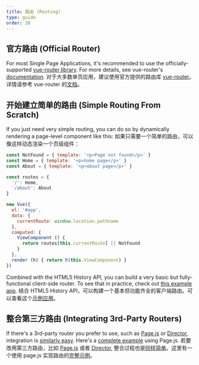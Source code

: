 ```yaml
---
title: 路由 (Routing)
type: guide
order: 20
---
```


## 官方路由 (Official Router)

For most Single Page Applications, it's recommended to use the officially-supported [vue-router library](https://github.com/vuejs/vue-router). For more details, see vue-router's [documentation](http://vuejs.github.io/vue-router/).
对于大多数单页应用，建议使用官方提供的路由库 [vue-router](https://github.com/vuejs/vue-router)。详情请参考 vue-router 的[文档](http://vuejs.github.io/vue-router/)。

## 开始建立简单的路由 (Simple Routing From Scratch)

If you just need very simple routing, you can do so by dynamically rendering a page-level component like this:
如果只需要一个简单的路由，可以像这样动态渲染一个页级组件：

``` js
const NotFound = { template: '<p>Page not found</p>' }
const Home = { template: '<p>home page</p>' }
const About = { template: '<p>about page</p>' }

const routes = {
  '/': Home,
  '/about': About
}

new Vue({
  el: '#app',
  data: {
    currentRoute: window.location.pathname
  },
  computed: {
    ViewComponent () {
      return routes[this.currentRoute] || NotFound
    }
  },
  render (h) { return h(this.ViewComponent) }
})
```

Combined with the HTML5 History API, you can build a very basic but fully-functional client-side router. To see that in practice, check out [this example app](https://github.com/chrisvfritz/vue-2.0-simple-routing-example).
结合 HTML5 History API，可以构建一个基本但功能齐全的客户端路由。可以查看这个[示例应用](https://github.com/chrisvfritz/vue-2.0-simple-routing-example)。

## 整合第三方路由 (Integrating 3rd-Party Routers)

If there's a 3rd-party router you prefer to use, such as [Page.js](https://github.com/visionmedia/page.js) or [Director](https://github.com/flatiron/director), integration is [similarly easy](https://github.com/chrisvfritz/vue-2.0-simple-routing-example/compare/master...pagejs). Here's a [complete example](https://github.com/chrisvfritz/vue-2.0-simple-routing-example/tree/pagejs) using Page.js.
若要改用第三方路由，比如 [Page.js](https://github.com/visionmedia/page.js) 或者 [Director](https://github.com/flatiron/director), 整合过程也是[同样简单](https://github.com/chrisvfritz/vue-2.0-simple-routing-example/compare/master...pagejs)。这里有一个使用 page.js 实现路由的[完整示例](https://github.com/chrisvfritz/vue-2.0-simple-routing-example/tree/pagejs)。
